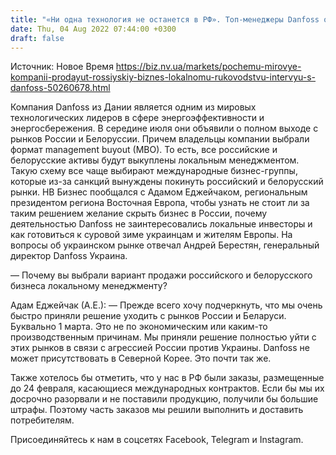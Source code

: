 ```yaml
---
title: "«Ни одна технология не останется в РФ». Топ-менеджеры Danfoss об уходе из России, глобальном контроле продаж и наступающей зиме — интервью"
date: Thu, 04 Aug 2022 07:44:00 +0300
draft: false
---
```

Источник: Новое Время https://biz.nv.ua/markets/pochemu-mirovye-kompanii-prodayut-rossiyskiy-biznes-lokalnomu-rukovodstvu-intervyu-s-danfoss-50260678.html


Компания Danfoss из Дании является одним из мировых технологических лидеров в сфере энергоэффективности и энергосбережения. В середине июля они объявили о полном выходе с рынков России и Белоруссии. Причем владельцы компании выбрали формат management buyout (MBO). То есть, все российские и белорусские активы будут выкуплены локальным менеджментом. Такую схему все чаще выбирают международные бизнес-группы, которые из-за санкций вынуждены покинуть российский и белорусский рынки. НВ Бизнес пообщался с Адамом Еджейчаком, региональным президентом региона Восточная Европа, чтобы узнать не стоит ли за таким решением желание скрыть бизнес в России, почему деятельностью Danfoss не заинтересовались локальные инвесторы и как готовиться к суровой зиме украинцам и жителям Европы. На вопросы об украинском рынке отвечал Андрей Берестян, генеральный директор Danfoss Украина.

— Почему вы выбрали вариант продажи российского и белорусского бизнеса локальному менеджменту?

Адам Еджейчак (А.Е.): — Прежде всего хочу подчеркнуть, что мы очень быстро приняли решение уходить с рынков России и Беларуси. Буквально 1 марта. Это не по экономическим или каким-то производственным причинам. Мы приняли решение полностью уйти с этих рынков в связи с агрессией России против Украины. Danfoss не может присутствовать в Северной Корее. Это почти так же.

Также хотелось бы отметить, что у нас в РФ были заказы, размещенные до 24 февраля, касающиеся международных контрактов. Если бы мы их досрочно разорвали и не поставили продукцию, получили бы большие штрафы. Поэтому часть заказов мы решили выполнить и доставить потребителям.

Присоединяйтесь к нам в соцсетях Facebook, Telegram и Instagram.
